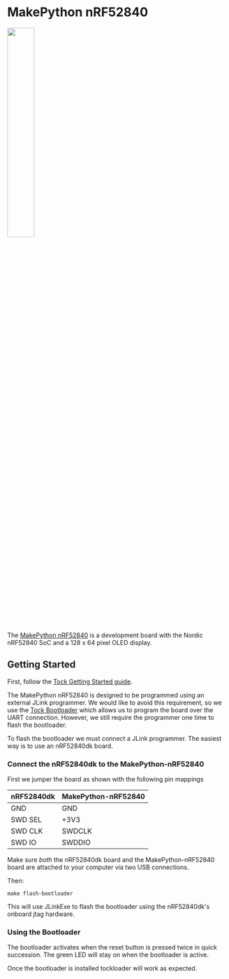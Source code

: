 MakePython nRF52840
===================

<img src="https://www.makerfabs.com/media/catalog/product/cache/5082619e83af502b1cf28572733576a0/m/a/makepython_nrf52840-2.jpg" width="35%">

The [MakePython nRF52840](https://www.makerfabs.com/makepython-nrf52840.html) is
a development board with the Nordic nRF52840 SoC and a 128 x 64 pixel OLED
display.


## Getting Started

First, follow the [Tock Getting Started guide](../../doc/Getting_Started.md).

The MakePython nRF52840 is designed to be programmed using an external JLink
programmer. We would like to avoid this requirement, so we use the [Tock
Bootloader](https://github.com/tock/tock-bootloader) which allows us to program
the board over the UART connection. However, we still require the programmer one
time to flash the bootloader.

To flash the bootloader we must connect a JLink programmer. The easiest way is
to use an nRF52840dk board.

### Connect the nRF52840dk to the MakePython-nRF52840

First we jumper the board as shown with the following pin mappings

| nRF52840dk | MakePython-nRF52840 |
|------------|---------------------|
| GND        | GND                 |
| SWD SEL    | +3V3                |
| SWD CLK    | SWDCLK              |
| SWD IO     | SWDDIO              |

Make sure _both_ the nRF52840dk board and the MakePython-nRF52840 board are
attached to your computer via two USB connections.

Then:

```
make flash-bootloader
```

This will use JLinkExe to flash the bootloader using the nRF52840dk's onboard
jtag hardware.

### Using the Bootloader

The bootloader activates when the reset button is pressed twice in quick
succession. The green LED will stay on when the bootloader is active.

Once the bootloader is installed tockloader will work as expected.

